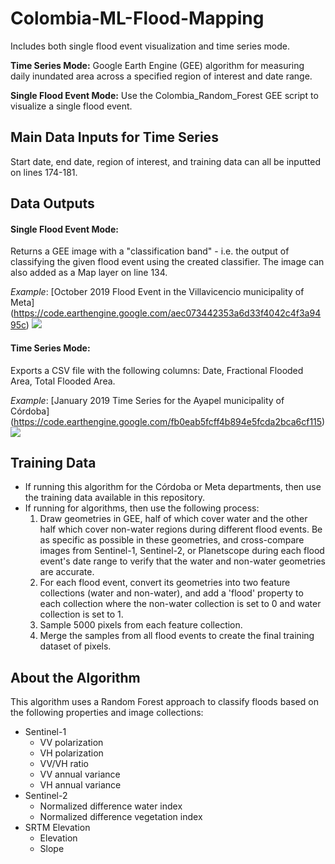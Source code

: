 # Colombia-ML-Flood-Mapping
Includes both single flood event visualization and time series mode. 

**Time Series Mode:** Google Earth Engine (GEE) algorithm for measuring daily inundated area across a specified region of interest and date range.

**Single Flood Event Mode:** Use the Colombia_Random_Forest GEE script to visualize a single flood event.

## Main Data Inputs for Time Series

Start date, end date, region of interest, and training data can all be inputted on lines 174-181.

## Data Outputs
#### Single Flood Event Mode:
Returns a GEE image with a "classification band" - i.e. the output of classifying the given flood event using the created classifier. The image can also added as a Map layer on line 134.

_Example_: [October 2019 Flood Event in the Villavicencio municipality of Meta] (https://code.earthengine.google.com/aec073442353a6d33f4042c4f3a9495c)
![](/images/villavicencio.png)

#### Time Series Mode:
Exports a CSV file with the following columns: Date, Fractional Flooded Area, Total Flooded Area.

_Example_: [January 2019 Time Series for the Ayapel municipality of Córdoba] (https://code.earthengine.google.com/fb0eab5fcff4b894e5fcda2bca6cf115)
![](/images/ayapel_ts.png)

## Training Data
  - If running this algorithm for the Córdoba or Meta departments, then use the training data available in this repository.
  - If running for algorithms, then use the following process:
    1. Draw geometries in GEE, half of which cover water and the other half which cover non-water regions during different flood events. Be as specific as possible in these geometries, and cross-compare images from Sentinel-1, Sentinel-2, or Planetscope during each flood event's date range to verify that the water and non-water geometries are accurate.
    2. For each flood event, convert its geometries into two feature collections (water and non-water), and add a 'flood' property to each collection where the non-water collection is set to 0 and water collection is set to 1.
    3. Sample 5000 pixels from each feature collection.
    4. Merge the samples from all flood events to create the final training dataset of pixels.

## About the Algorithm

This algorithm uses a Random Forest approach to classify floods based on the following properties and image collections:
- Sentinel-1
  - VV polarization
  - VH polarization
  - VV/VH ratio
  - VV annual variance
  - VH annual variance
- Sentinel-2
  - Normalized difference water index
  - Normalized difference vegetation index
- SRTM Elevation
  - Elevation
  - Slope
